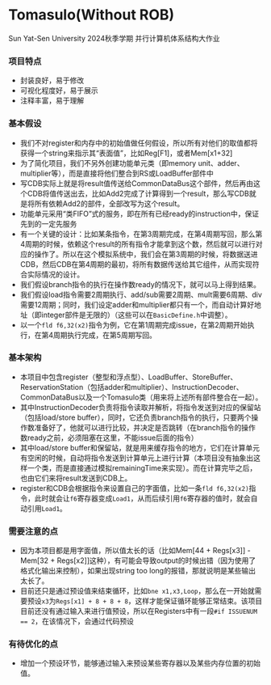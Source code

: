 # Tomasulo(Without ROB)
Sun Yat-Sen University 2024秋季学期 并行计算机体系结构大作业

### 项目特点
* 封装良好，易于修改
* 可视化程度好，易于展示
* 注释丰富，易于理解

### 基本假设
* 我们不对register和内存中的初始值做任何假设，所以所有对他们的取值都将获得一个string来指示其“表面值”，比如Reg[F1]，或者Mem[x1+32]
* 为了简化项目，我们不另外创建功能单元类（即memory unit、adder、multiplier等），而是直接将他们整合到RS或LoadBuffer部件中
* 写CDB实际上就是将result值传送给CommonDataBus这个部件，然后再由这个CDB将值传送出去，比如Add2完成了计算得到一个result，那么写CDB就是将所有依赖Add2的部件，全部改写为这个result。
* 功能单元采用“类FIFO”式的服务，即在所有已经ready的instruction中，保证先到的一定先服务
* 有一个关键的设计：比如某条指令，在第3周期完成，在第4周期写回，那么第4周期的时候，依赖这个result的所有指令才能拿到这个数，然后就可以进行对应的操作了。所以在这个模拟系统中，我们会在第3周期的时候，将数据送进CDB，然后CDB在第4周期的最初，将所有数据传送给其它组件，从而实现符合实际情况的设计。
* 我们假设branch指令的执行在操作数ready的情况下，就可以马上得到结果。
* 我们假设load指令需要2周期执行、add/sub需要2周期、mult需要6周期、div需要12周期；同时，我们设定adder和multiplier都只有一个，而自动计算好地址（即integer部件是无限的）（这些可以在`BasicDefine.h`中调整）。
* 以一个`fld f6,32(x2)`指令为例，它在第1周期完成issue，在第2周期开始执行，在第4周期执行完成，在第5周期写回。

### 基本架构
* 本项目中包含register（整型和浮点型）、LoadBuffer、StoreBuffer、ReservationStation（包括adder和multiplier）、InstructionDecoder、CommonDataBus以及一个Tomasulo类（用来将上述所有部件整合在一起）。
* 其中InstructionDecoder负责将指令读取并解析，将指令发送到对应的保留站（包括load/store buffer），同时，它还负责branch指令的执行，只要两个操作数准备好了，他就可以进行比较，并决定是否跳转（在branch指令的操作数ready之前，必须阻塞在这里，不能issue后面的指令）
* 其中load/store buffer和保留站，就是用来缓存指令的地方，它们在计算单元有空闲的时候，自动将指令发送到计算单元上进行计算（本项目没有抽象出这样一个类，而是直接通过模拟remainingTime来实现）。而在计算完毕之后，也由它们来将result发送到CDB上。
* register和CDB会根据指令来设置自己的字面值，比如一条`fld f6,32(x2)`指令，此时就会让`f6`寄存器变成`Load1`，从而后续引用`f6`寄存器的值时，就会自动引用`Load1`。


### 需要注意的点
* 因为本项目都是用字面值，所以值太长的话（比如Mem[44 + Regs[x3]] - Mem[32 + Regs[x2]]这种），有可能会导致output的时候出错（因为使用了格式化输出来控制），如果出现string too long的报错，那就说明是某些输出太长了。
* 目前还只是通过预设值来结束循环，比如`bne x1,x3,Loop`，那么在一开始就需要预设`x3`为`Regs[x1] + 8 + 8 + 8`，这样才能保证循环能够正常结束。该项目目前还没有通过输入来进行值预设，所以在Registers中有一段`#if ISSUENUM == 2`，在该情况下，会通过代码预设

### 有待优化的点
* 增加一个预设环节，能够通过输入来预设某些寄存器以及某些内存位置的初始值。
